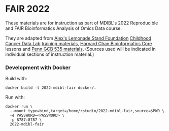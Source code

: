 # FAIR 2022 

These materials are for instruction as part of MDIBL's 2022 Reproducible and FAIR Bioinformatics Analysis of Omics Data course.

They are adapted from [Alex's Lemonade Stand Foundation](https://www.alexslemonade.org/) [Childhood Cancer Data Lab](https://www.ccdatalab.org/) [training materials](https://github.com/AlexsLemonade/training-modules), [Harvard Chan Bioinformatics Core](http://bioinformatics.sph.harvard.edu/) lessons and [Penn GCB 535 materials](https://github.com/greenelab/GCB535).
(Sources used will be indicated in individual sections of instruction material.)


### Development with Docker

Build with:

```
docker build -t 2022-mdibl-fair docker/.
```

Run with:

```
docker run \
  --mount type=bind,target=/home/rstudio/2022-mdibl-fair,source=$PWD \
  -e PASSWORD=<PASSWORD> \
  -p 8787:8787 \
  2022-mdibl-fair
```
